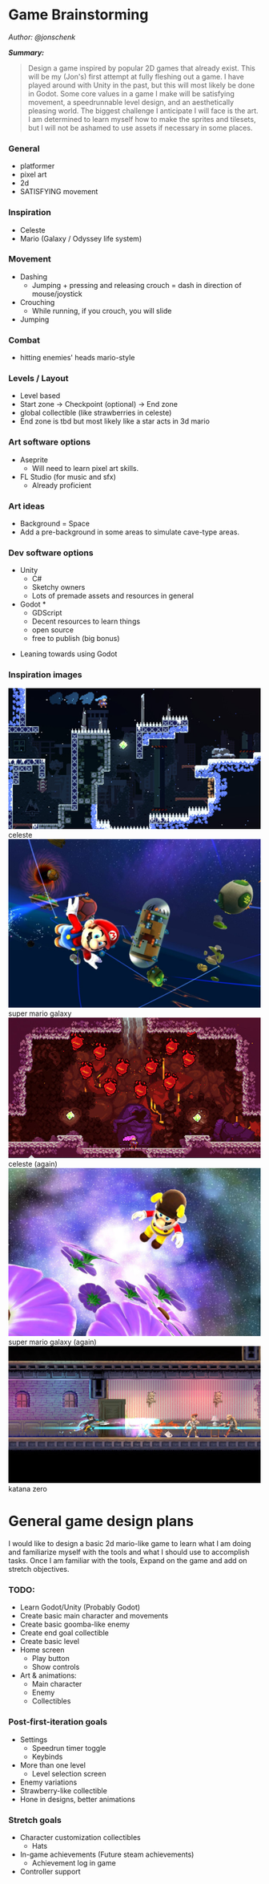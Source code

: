# Game Brainstorming

_Author: @jonschenk_

**_Summary:_**

> Design a game inspired by popular 2D games that already exist. This will be my (Jon's) first attempt at fully fleshing out a game. I have played around with Unity in the past, but this will most likely be done in Godot. Some core values in a game I make will be satisfying movement, a speedrunnable level design, and an aesthetically pleasing world. The biggest challenge I anticipate I will face is the art. I am determined to learn myself how to make the sprites and tilesets, but I will not be ashamed to use assets if necessary in some places.

### General

- platformer
- pixel art
- 2d
- SATISFYING movement

### Inspiration

- Celeste
- Mario (Galaxy / Odyssey life system)

### Movement

- Dashing
  - Jumping + pressing and releasing crouch = dash in direction of mouse/joystick
- Crouching
  - While running, if you crouch, you will slide
- Jumping

### Combat

- hitting enemies' heads mario-style

### Levels / Layout

- Level based
- Start zone -> Checkpoint (optional) -> End zone
- global collectible (like strawberries in celeste)
- End zone is tbd but most likely like a star acts in 3d mario

### Art software options

- Aseprite
  - Will need to learn pixel art skills.
- FL Studio (for music and sfx)
  - Already proficient

### Art ideas

- Background = Space
- Add a pre-background in some areas to simulate cave-type areas.

### Dev software options

- Unity
  - C#
  - Sketchy owners
  - Lots of premade assets and resources in general
- Godot \*
  - GDScript
  - Decent resources to learn things
  - open source
  - free to publish (big bonus)

* Leaning towards using Godot

### Inspiration images

![celeste](assets/celeste2.png)
celeste
![smg](assets/smg.jpg)
super mario galaxy
![celeste1](assets/celeste3.png)
celeste (again)
![smg2](assets/smg2.jpg)
super mario galaxy (again)
![kzero](assets/katanazero.png)
katana zero

# General game design plans

I would like to design a basic 2d mario-like game to learn what I am doing and familiarize myself with the tools and what I should use to accomplish tasks. Once I am familiar with the tools, Expand on the game and add on stretch objectives.

### TODO:

- Learn Godot/Unity (Probably Godot)
- Create basic main character and movements
- Create basic goomba-like enemy
- Create end goal collectible
- Create basic level
- Home screen
  - Play button
  - Show controls
- Art & animations:
  - Main character
  - Enemy
  - Collectibles

### Post-first-iteration goals

- Settings
  - Speedrun timer toggle
  - Keybinds
- More than one level
  - Level selection screen
- Enemy variations
- Strawberry-like collectible
- Hone in designs, better animations

### Stretch goals

- Character customization collectibles
  - Hats
- In-game achievements (Future steam achievements)
  - Achievement log in game
- Controller support
